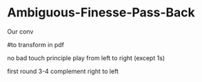 # Ambiguous-Finesse-Pass-Back

Our conv

#to transform in pdf

no bad touch principle
play from left to right (except 1s)


first round 3-4 complement right to left
